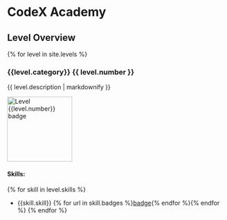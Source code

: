 # CodeX Academy

## Level Overview

{% for level in site.levels %}

### {{level.category}} {{ level.number }} 

{{ level.description | markdownify }}

<a href="{{level.pathway}}" target="_blank">
    <img src="{{level.badge_image}}" alt="Level {{level.number}} badge" width="150"/>
</a>


#### Skills:

{% for skill in level.skills %}
- {{skill.skill}} {% for url in skill.badges %}[badge]({{url}}){% endfor %}{% endfor %}
{% endfor %}



